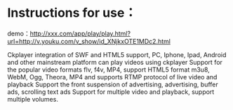 Instructions for use：
========

demo：http://xxx.com/app/play/play.html?url=http://v.youku.com/v_show/id_XNjkxOTE1MDc2.html

Ckplayer integration of SWF and HTML5 support, PC, Iphone, Ipad, Android and other mainstream platform can play videos using ckplayer
Support for the popular video formats flv, f4v, MP4, support HTML5 format m3u8, WebM, Ogg, Theora, MP4 and supports RTMP protocol of live video and playback
Support the front suspension of advertising, advertising, buffer ads, scrolling text ads
Support for multiple video and playback, support multiple volumes.
